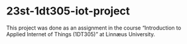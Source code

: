 # 23st-1dt305-iot-project

This project was done as an assignment in the course “Introduction to Applied Internet of Things (1DT305)” at Linnæus University.
